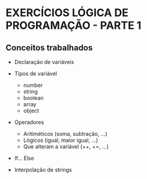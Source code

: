 # EXERCÍCIOS LÓGICA DE PROGRAMAÇÃO - PARTE 1

## Conceitos trabalhados

- Declaração de variáveis

- Tipos de variável
    - number
    - string
    - boolean
    - array
    - object

- Operadores
    - Aritiméticos (soma, subtração, ...)
    - Lógicos (igual, maior igual, ...)
    - Que alteram a variável (++, +=, ...)

- If... Else

- Interpolação de strings